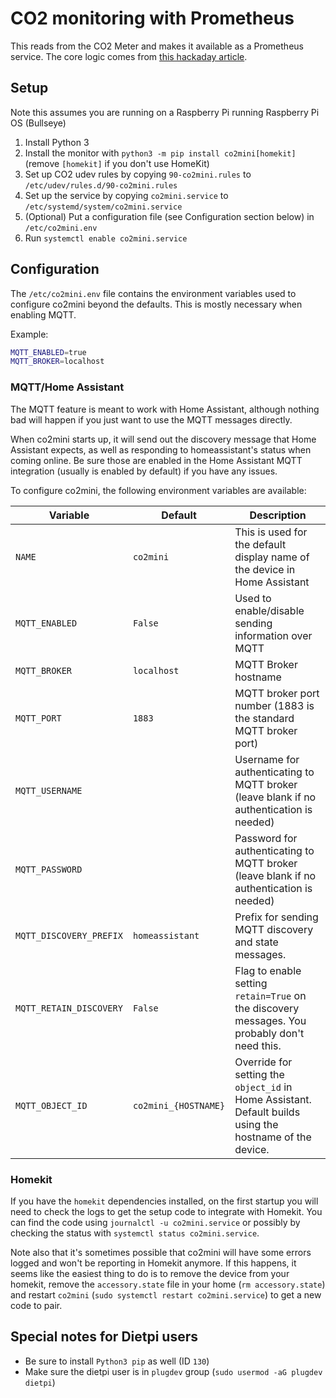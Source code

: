 # CO2 monitoring with Prometheus

This reads from the CO2 Meter and makes it available as a Prometheus service.
The core logic comes from [this hackaday article](https://hackaday.io/project/5301-reverse-engineering-a-low-cost-usb-co-monitor/log/17909-all-your-base-are-belong-to-us).

## Setup

Note this assumes you are running on a Raspberry Pi running Raspberry Pi OS (Bullseye)

1. Install Python 3
2. Install the monitor with `python3 -m pip install co2mini[homekit]` (remove `[homekit]` if you don't use HomeKit)
3. Set up CO2 udev rules by copying `90-co2mini.rules` to `/etc/udev/rules.d/90-co2mini.rules`
4. Set up the service by copying `co2mini.service` to `/etc/systemd/system/co2mini.service`
5. (Optional) Put a configuration file (see Configuration section below) in `/etc/co2mini.env`
6. Run `systemctl enable co2mini.service`

## Configuration

The `/etc/co2mini.env` file contains the environment variables used to configure co2mini beyond the defaults.
This is mostly necessary when enabling MQTT.

Example:

```bash
MQTT_ENABLED=true
MQTT_BROKER=localhost
```

### MQTT/Home Assistant

The MQTT feature is meant to work with Home Assistant, although nothing bad will happen if you just want to use the MQTT messages directly.

When co2mini starts up, it will send out the discovery message that Home Assistant expects, as well as responding to homeassistant's status when coming online.
Be sure those are enabled in the Home Assistant MQTT integration (usually is enabled by default) if you have any issues.

To configure co2mini, the following environment variables are available:

Variable                | Default              | Description
------------------------|----------------------|---------------------------------------------------------------------------------------------------------
`NAME`                  | `co2mini`            | This is used for the default display name of the device in Home Assistant
`MQTT_ENABLED`          | `False`              | Used to enable/disable sending information over MQTT
`MQTT_BROKER`           | `localhost`          | MQTT Broker hostname
`MQTT_PORT`             | `1883`               | MQTT broker port number (1883 is the standard MQTT broker port)
`MQTT_USERNAME`         |                      | Username for authenticating to MQTT broker (leave blank if no authentication is needed)
`MQTT_PASSWORD`         |                      | Password for authenticating to MQTT broker (leave blank if no authentication is needed)
`MQTT_DISCOVERY_PREFIX` | `homeassistant`      | Prefix for sending MQTT discovery and state messages.
`MQTT_RETAIN_DISCOVERY` | `False`              | Flag to enable setting `retain=True` on the discovery messages. You probably don't need this.
`MQTT_OBJECT_ID`        | `co2mini_{HOSTNAME}` | Override for setting the `object_id` in Home Assistant. Default builds using the hostname of the device.

### Homekit

If you have the `homekit` dependencies installed, on the first startup you will need to check the logs to get the setup code to integrate with Homekit.
You can find the code using `journalctl -u co2mini.service` or possibly by checking the status with `systemctl status co2mini.service`.

Note also that it's sometimes possible that co2mini will have some errors logged and won't be reporting in Homekit anymore.
If this happens, it seems like the easiest thing to do is to remove the device from your homekit, remove the `accessory.state` file in your home (`rm accessory.state`) and restart `co2mini` (`sudo systemctl restart co2mini.service`) to get a new code to pair.

## Special notes for Dietpi users

- Be sure to install `Python3 pip` as well (ID `130`)
- Make sure the dietpi user is in `plugdev` group (`sudo usermod -aG plugdev dietpi`)
